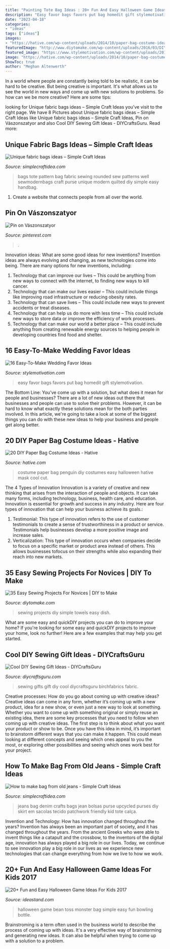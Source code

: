 ```yaml
---
title: "Painting Tote Bag Ideas : 20+ Fun And Easy Halloween Game Ideas For Kids 2017"
description: "Easy favor bags favors put bag homedit gift stylemotivation"
date: "2023-04-18"
categories:
- "ideas"
tags: ["ideas"]
images:
- "https://hative.com/wp-content/uploads/2014/10/paper-bag-costume-ideas/12-penguin-costume.jpg"
featuredImage: "http://www.diytomake.com/wp-content/uploads/2016/03/DIY-Simple-Dish-Towels.jpg"
featured_image: "https://www.stylemotivation.com/wp-content/uploads/2013/07/1610.jpg"
image: "https://hative.com/wp-content/uploads/2014/10/paper-bag-costume-ideas/12-penguin-costume.jpg"
ShowToc: true
author: "Meghan Altenwerth"
---
```



In a world where people are constantly being told to be realistic, it can be hard to be creative. But being creative is important. It's what allows us to see the world in new ways and come up with new solutions to problems. So how can we be more creative? Here are some tips:

	

		
looking for Unique fabric bags ideas – Simple Craft Ideas you've visit to the right page. We have 8 Pictures about Unique fabric bags ideas – Simple Craft Ideas like Unique fabric bags ideas – Simple Craft Ideas, Pin on Vászonszatyor and also Cool DIY Sewing Gift Ideas - DIYCraftsGuru. Read more:
		
    
## Unique Fabric Bags Ideas – Simple Craft Ideas

<img loading=lazy src="http://www.simplecraftidea.com/wp-content/uploads/2018/01/fabric-bags-ideas-17.jpg" onerror="this.onerror=null;this.src='https://tse2.mm.bing.net/th?id=OIP.9MvPsR0EZTq0sTNWAuwVQQHaRy&amp;pid=15.1';" alt="Unique fabric bags ideas – Simple Craft Ideas">

_Source: simplecraftidea.com_

>bags tote pattern bag fabric sewing rounded sew patterns well sewmodernbags craft purse unique modern quilted diy simple easy handbag. 

	

1. Create a website that connects people from all over the world.

    
## Pin On Vászonszatyor

<img loading=lazy src="https://i.pinimg.com/736x/75/1f/1b/751f1bdf8c8f91ab606acbe355685d23.jpg" onerror="this.onerror=null;this.src='https://tse1.mm.bing.net/th?id=OIP.vt2btE1CcIACNXy_AB9_LQAAAA&amp;pid=15.1';" alt="Pin on Vászonszatyor">

_Source: pinterest.com_

>. 

	

Innovation ideas: What are some good ideas for new inventions?
Invention ideas are always evolving and changing, as new technologies come into being. There are many options for new inventions, including: 
1) Technology that can improve our lives – This could be anything from new ways to connect with the internet, to finding new ways to kill cancer. 
2) Technology that can make our lives easier – This could include things like improving road infrastructure or reducing obesity rates. 
3) Technology that can save lives – This could include new ways to prevent accidents or treat diseases. 
4) Technology that can help us do more with less time – This could include new ways to store data or improve the efficiency of work processes. 
5) Technology that can make our world a better place – This could include anything from creating renewable energy sources to helping people in developing countries find food and shelter.

    
## 16 Easy-To-Make Wedding Favor Ideas

<img loading=lazy src="https://www.stylemotivation.com/wp-content/uploads/2013/07/1610.jpg" onerror="this.onerror=null;this.src='https://tse3.mm.bing.net/th?id=OIP.D1DMOW-gZ_TDUTmKCmab-QHaLK&amp;pid=15.1';" alt="16 Easy-To-Make Wedding Favor Ideas">

_Source: stylemotivation.com_

>easy favor bags favors put bag homedit gift stylemotivation. 

	

The Bottom Line: You’ve come up with a solution, but what does it mean for people and businesses?
There are a lot of new ideas out there that businesses and people can use to solve their problems. However, it can be hard to know what exactly these solutions mean for the both parties involved. In this article, we're going to take a look at some of the biggest things you can do with these new ideas to help your business and people get along better.

    
## 20 DIY Paper Bag Costume Ideas - Hative

<img loading=lazy src="https://hative.com/wp-content/uploads/2014/10/paper-bag-costume-ideas/12-penguin-costume.jpg" onerror="this.onerror=null;this.src='https://tse2.mm.bing.net/th?id=OIP.OS3L5Mj-PeccZd5kLFBHXwHaMY&amp;pid=15.1';" alt="20 DIY Paper Bag Costume Ideas - Hative">

_Source: hative.com_

>costume paper bag penguin diy costumes easy halloween hative mask cool cut. 

	

The 4 Types of Innovation
Innovation is a variety of creative and new thinking that arises from the interaction of people and objects. It can take many forms, including technology, business, health care, and education. Innovation is essential for growth and success in any industry. Here are four types of innovation that can help your business achieve its goals.: 
1. Testimonial: This type of innovation refers to the use of customer testimonials to create a sense of trustworthiness in a product or service. Testimonials help businesses develop a more positive image and increase sales. 
2. Verticalization: This type of innovation occurs when companies decide to focus on a specific market or product area instead of others. This allows businesses tofocus on their strengths while also expanding their reach into new markets. 

    
## 35 Easy Sewing Projects For Novices | DIY To Make

<img loading=lazy src="http://www.diytomake.com/wp-content/uploads/2016/03/DIY-Simple-Dish-Towels.jpg" onerror="this.onerror=null;this.src='https://tse3.mm.bing.net/th?id=OIP.IAXHOoHMiIsvTZ4GDTvsLgHaLG&amp;pid=15.1';" alt="35 Easy Sewing Projects For Novices | DIY to Make">

_Source: diytomake.com_

>sewing projects diy simple towels easy dish. 

	

What are some easy and quickDIY projects you can do to improve your home?
If you're looking for some easy and quickDIY projects to improve your home, look no further! Here are a few examples that may help you get started.

    
## Cool DIY Sewing Gift Ideas - DIYCraftsGuru

<img loading=lazy src="https://www.diycraftsguru.com/wp-content/uploads/2016/03/06-sewing-gifts-featured-image.jpg" onerror="this.onerror=null;this.src='https://tse1.mm.bing.net/th?id=OIP.ZJ-OvAdf36MsbKNBsQX4uwHaLH&amp;pid=15.1';" alt="Cool DIY Sewing Gift Ideas - DIYCraftsGuru">

_Source: diycraftsguru.com_

>sewing gifts gift diy cool diycraftsguru birchfabrics fabric. 

	

Creative processes: How do you go about coming up with creative ideas?
Creative ideas can come in any form, whether it’s coming up with a new product, idea for a new show, or even just a new way to look at something. Whether you want to come up with something original or simply reuse an existing idea, there are some key processes that you need to follow when coming up with creative ideas. 
The first step is to think about what you want your product or show to be. Once you have this idea in mind, it’s important to brainstorm different ways that you can make it happen. This could mean looking at different concepts and seeing which ones appeal to you the most, or exploring other possibilities and seeing which ones work best for your project.

    
## How To Make Bag From Old Jeans - Simple Craft Ideas

<img loading=lazy src="http://www.simplecraftidea.com/wp-content/uploads/2017/12/bag-from-old-jeans-4.jpg" onerror="this.onerror=null;this.src='https://tse3.mm.bing.net/th?id=OIP.2aqbFhJk-w2wXIlf8uYgTAHaJ4&amp;pid=15.1';" alt="How to make bag from old jeans - Simple Craft Ideas">

_Source: simplecraftidea.com_

>jeans bag denim crafts bags jean bolsas purse upcycled purses diy skirt em sacolas tecido patchwork friendly kid tote calça. 

	

Invention and Technology: How has innovation changed throughout the years?
Invention has always been an important part of society, and it has changed throughout the years. From the ancient Greeks who were able to invent things like a catapult and the crossbow, to the inventors of the digital age, innovation has always played a big role in our lives. Today, we continue to see innovation play a big role in our lives as we experience new technologies that can change everything from how we live to how we work.

    
## 20+ Fun And Easy Halloween Game Ideas For Kids 2017

<img loading=lazy src="https://ideastand.com/wp-content/uploads/2016/10/halloween-game-ideas-for-kids/16-halloween-game-ideas-for-kids.jpg" onerror="this.onerror=null;this.src='https://tse1.mm.bing.net/th?id=OIP.zkRM5-FdxYXuyA4-g3VhrwHaLG&amp;pid=15.1';" alt="20+ Fun and Easy Halloween Game Ideas For Kids 2017">

_Source: ideastand.com_

>halloween game bean toss monster bag simple easy fun bowling bottle. 

	

Brainstroming is a term often used in the business world to describe the process of coming up with ideas. It's a very effective way of brainstorming and generating new ideas. It can also be helpful when trying to come up with a solution to a problem.

